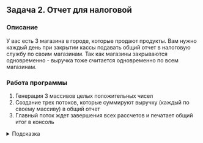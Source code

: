 ## Задача 2. Отчет для налоговой

### Описание
У вас есть 3 магазина в городе, которые продают продукты. Вам нужно каждый день при закрытии кассы подавать общий отчет в налоговую службу по своим магазинам. Так как магазины закрываются одновременно - выручка тоже считается одновременно по всем магазинам.

### Работа программы
1. Генерация 3 массивов целых положительных чисел
2. Создание трех потоков, которые суммируют выручку (каждый по своему массиву) в общий отчет
3. Главный поток ждет завершения всех рассчетов и печатает общий итог в консоль



<details>
  <summary>Подсказка</summary>

Для записи подсчета выручки используйте один из атомиков (LongAdder)
</details>

